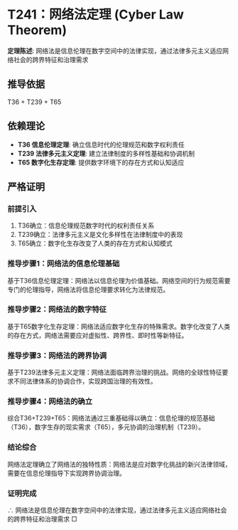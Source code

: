 # T241：网络法定理 (Cyber Law Theorem)

**定理陈述**: 网络法是信息伦理在数字空间中的法律实现，通过法律多元主义适应网络社会的跨界特征和治理需求

## 推导依据
T36 + T239 + T65

## 依赖理论
- **T36 信息伦理定理**: 确立信息时代的伦理规范和数字权利责任
- **T239 法律多元主义定理**: 建立法律制度的多样性基础和协调机制
- **T65 数字化生存定理**: 提供数字环境下的存在方式和认知适应

## 严格证明

### 前提引入
1. T36确立：信息伦理规范数字时代的权利责任关系
2. T239确立：法律多元主义是文化多样性在法律制度中的表现
3. T65确立：数字化生存改变了人类的存在方式和认知模式

### 推导步骤1：网络法的信息伦理基础
基于T36信息伦理定理：网络法以信息伦理为价值基础。网络空间的行为规范需要专门的伦理指导，网络法将信息伦理要求转化为法律规范。

### 推导步骤2：网络法的数字特征
基于T65数字化生存定理：网络法适应数字化生存的特殊需求。数字化改变了人类的存在方式，网络法需要应对虚拟性、跨界性、即时性等新特征。

### 推导步骤3：网络法的跨界协调
基于T239法律多元主义定理：网络法面临跨界治理的挑战。网络的全球性特征要求不同法律体系的协调合作，实现跨国治理的有效性。

### 推导步骤4：网络法的确立
综合T36+T239+T65：网络法通过三重基础得以确立：信息伦理的规范基础（T36），数字生存的现实需求（T65），多元协调的治理机制（T239）。

### 结论综合
网络法定理确立了网络法的独特性质：网络法是应对数字化挑战的新兴法律领域，需要在信息伦理指导下实现跨界协调治理。

### 证明完成
∴ 网络法是信息伦理在数字空间中的法律实现，通过法律多元主义适应网络社会的跨界特征和治理需求 □